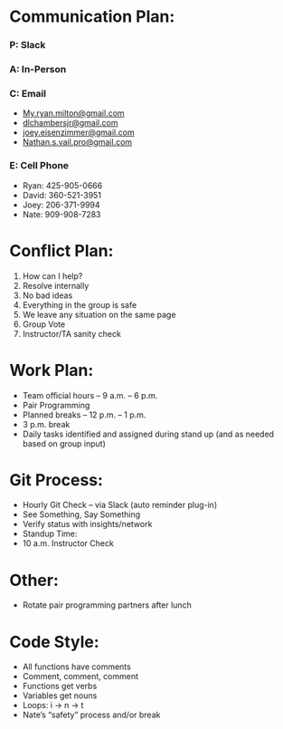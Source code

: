 # Communication Plan:

### P: Slack
### A: In-Person
### C: Email
-	My.ryan.milton@gmail.com
-	dlchambersjr@gmail.com
-	joey.eisenzimmer@gmail.com
-	Nathan.s.vail.pro@gmail.com
### E: Cell Phone
-	Ryan: 425-905-0666
-	David: 360-521-3951
-	Joey: 206-371-9994
-	Nate: 909-908-7283

# Conflict Plan:

1.	How can I help?
2.	Resolve internally
3.	No bad ideas
4.	Everything in the group is safe
5.	We leave any situation on the same page
6.	Group Vote
7.	Instructor/TA sanity check

# Work Plan:

-	Team official hours – 9 a.m. – 6 p.m. 
-	Pair Programming 
-	Planned breaks – 12 p.m. – 1 p.m.
-	3 p.m. break
-	Daily tasks identified and assigned during stand up (and as needed based on group input)

# Git Process:

-	Hourly Git Check – via Slack (auto reminder plug-in)
-	See Something, Say Something
-	Verify status with insights/network
-	Standup Time:
-	10 a.m. Instructor Check

# Other:

-	Rotate pair programming partners after lunch

# Code Style:

-	All functions have comments
-	Comment, comment, comment
-	Functions get verbs
-	Variables get nouns
-	Loops: i -> n -> t
-	Nate’s “safety” process and/or break